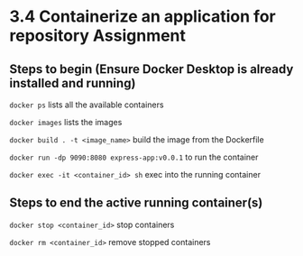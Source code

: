 # 3.4 Containerize an application for repository Assignment

## Steps to begin (Ensure Docker Desktop is already installed and running)

`docker ps` lists all the available containers

`docker images` lists the images

`docker build . -t <image_name>` build the image from the Dockerfile

`docker run -dp 9090:8080 express-app:v0.0.1` to run the container

`docker exec -it <container_id> sh` exec into the running container

## Steps to end the active running container(s)

`docker stop <container_id>` stop containers

`docker rm <container_id>` remove stopped containers